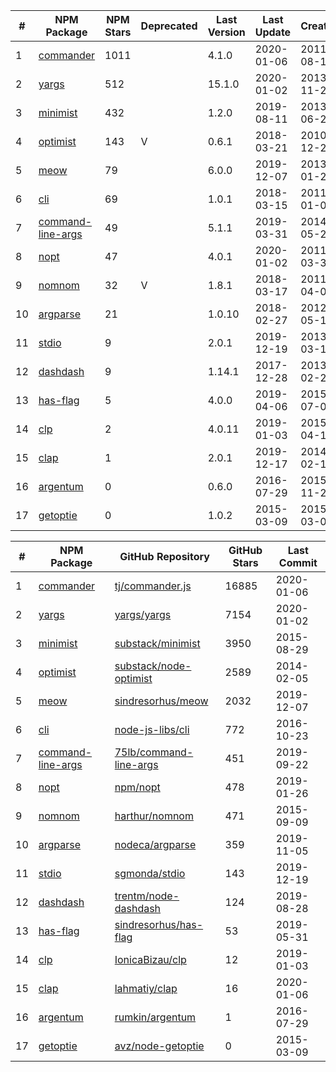 | # | NPM Package | NPM Stars | Deprecated | Last Version | Last Update | Created | Dependencies |
|-|-|-|-|-|-|-|-|
| 1 | [commander](https://www.npmjs.org/package/commander) | 1011 |  | 4.1.0 | 2020-01-06 | 2011-08-15 | 0 |
| 2 | [yargs](https://www.npmjs.org/package/yargs) | 512 |  | 15.1.0 | 2020-01-02 | 2013-11-23 | 11 |
| 3 | [minimist](https://www.npmjs.org/package/minimist) | 432 |  | 1.2.0 | 2019-08-11 | 2013-06-25 | 0 |
| 4 | [optimist](https://www.npmjs.org/package/optimist) | 143 | V | 0.6.1 | 2018-03-21 | 2010-12-21 | 2 |
| 5 | [meow](https://www.npmjs.org/package/meow) | 79 |  | 6.0.0 | 2019-12-07 | 2013-01-24 | 11 |
| 6 | [cli](https://www.npmjs.org/package/cli) | 69 |  | 1.0.1 | 2018-03-15 | 2011-01-01 | 2 |
| 7 | [command-line-args](https://www.npmjs.org/package/command-line-args) | 49 |  | 5.1.1 | 2019-03-31 | 2014-05-27 | 4 |
| 8 | [nopt](https://www.npmjs.org/package/nopt) | 47 |  | 4.0.1 | 2020-01-02 | 2011-03-30 | 2 |
| 9 | [nomnom](https://www.npmjs.org/package/nomnom) | 32 | V | 1.8.1 | 2018-03-17 | 2011-04-08 | 2 |
| 10 | [argparse](https://www.npmjs.org/package/argparse) | 21 |  | 1.0.10 | 2018-02-27 | 2012-05-17 | 1 |
| 11 | [stdio](https://www.npmjs.org/package/stdio) | 9 |  | 2.0.1 | 2019-12-19 | 2013-03-16 | 0 |
| 12 | [dashdash](https://www.npmjs.org/package/dashdash) | 9 |  | 1.14.1 | 2017-12-28 | 2013-02-28 | 1 |
| 13 | [has-flag](https://www.npmjs.org/package/has-flag) | 5 |  | 4.0.0 | 2019-04-06 | 2015-07-08 | 0 |
| 14 | [clp](https://www.npmjs.org/package/clp) | 2 |  | 4.0.11 | 2019-01-03 | 2015-04-17 | 3 |
| 15 | [clap](https://www.npmjs.org/package/clap) | 1 |  | 2.0.1 | 2019-12-17 | 2014-02-10 | 1 |
| 16 | [argentum](https://www.npmjs.org/package/argentum) | 0 |  | 0.6.0 | 2016-07-29 | 2015-11-26 | 0 |
| 17 | [getoptie](https://www.npmjs.org/package/getoptie) | 0 |  | 1.0.2 | 2015-03-09 | 2015-03-09 | 0 |

| # | NPM Package | GitHub Repository | GitHub Stars | Last Commit |
|-|-|-|-|-|
| 1 | [commander](https://www.npmjs.org/package/commander) | [tj/commander.js](https://github.com/tj/commander.js) | 16885 | 2020-01-06 |
| 2 | [yargs](https://www.npmjs.org/package/yargs) | [yargs/yargs](https://github.com/yargs/yargs) | 7154 | 2020-01-02 |
| 3 | [minimist](https://www.npmjs.org/package/minimist) | [substack/minimist](https://github.com/substack/minimist) | 3950 | 2015-08-29 |
| 4 | [optimist](https://www.npmjs.org/package/optimist) | [substack/node-optimist](https://github.com/substack/node-optimist) | 2589 | 2014-02-05 |
| 5 | [meow](https://www.npmjs.org/package/meow) | [sindresorhus/meow](https://github.com/sindresorhus/meow) | 2032 | 2019-12-07 |
| 6 | [cli](https://www.npmjs.org/package/cli) | [node-js-libs/cli](https://github.com/node-js-libs/cli) | 772 | 2016-10-23 |
| 7 | [command-line-args](https://www.npmjs.org/package/command-line-args) | [75lb/command-line-args](https://github.com/75lb/command-line-args) | 451 | 2019-09-22 |
| 8 | [nopt](https://www.npmjs.org/package/nopt) | [npm/nopt](https://github.com/npm/nopt) | 478 | 2019-01-26 |
| 9 | [nomnom](https://www.npmjs.org/package/nomnom) | [harthur/nomnom](https://github.com/harthur/nomnom) | 471 | 2015-09-09 |
| 10 | [argparse](https://www.npmjs.org/package/argparse) | [nodeca/argparse](https://github.com/nodeca/argparse) | 359 | 2019-11-05 |
| 11 | [stdio](https://www.npmjs.org/package/stdio) | [sgmonda/stdio](https://github.com/sgmonda/stdio) | 143 | 2019-12-19 |
| 12 | [dashdash](https://www.npmjs.org/package/dashdash) | [trentm/node-dashdash](https://github.com/trentm/node-dashdash) | 124 | 2019-08-28 |
| 13 | [has-flag](https://www.npmjs.org/package/has-flag) | [sindresorhus/has-flag](https://github.com/sindresorhus/has-flag) | 53 | 2019-05-31 |
| 14 | [clp](https://www.npmjs.org/package/clp) | [IonicaBizau/clp](https://github.com/IonicaBizau/clp) | 12 | 2019-01-03 |
| 15 | [clap](https://www.npmjs.org/package/clap) | [lahmatiy/clap](https://github.com/lahmatiy/clap) | 16 | 2020-01-06 |
| 16 | [argentum](https://www.npmjs.org/package/argentum) | [rumkin/argentum](https://github.com/rumkin/argentum) | 1 | 2016-07-29 |
| 17 | [getoptie](https://www.npmjs.org/package/getoptie) | [avz/node-getoptie](https://github.com/avz/node-getoptie) | 0 | 2015-03-09 |
